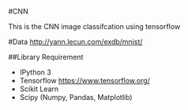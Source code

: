 #CNN

This is the CNN image classifcation using tensorflow 

#Data
http://yann.lecun.com/exdb/mnist/

##Library Requirement

* IPython 3
* Tensorflow https://www.tensorflow.org/
* Scikit Learn 
* Scipy (Numpy, Pandas, Matplotlib)


